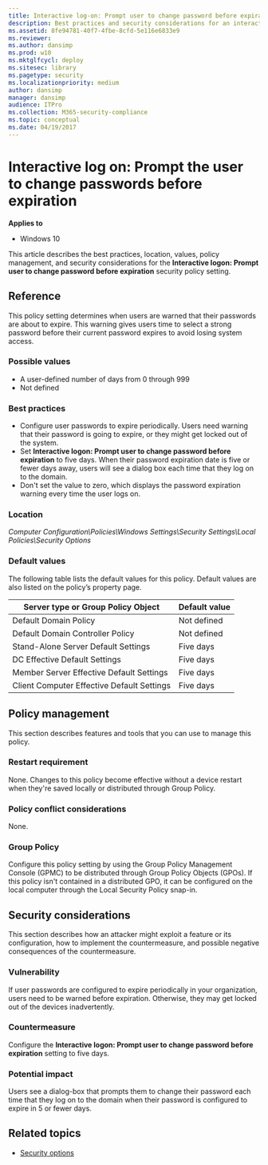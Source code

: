 ```yaml
---
title: Interactive log-on: Prompt user to change password before expiration (Windows 10)
description: Best practices and security considerations for an interactive log-on prompt for users to change passwords before expiration.
ms.assetid: 8fe94781-40f7-4fbe-8cfd-5e116e6833e9
ms.reviewer: 
ms.author: dansimp
ms.prod: w10
ms.mktglfcycl: deploy
ms.sitesec: library
ms.pagetype: security
ms.localizationpriority: medium
author: dansimp
manager: dansimp
audience: ITPro
ms.collection: M365-security-compliance
ms.topic: conceptual
ms.date: 04/19/2017
---
```


# Interactive log on: Prompt the user to change passwords before expiration

**Applies to**
-   Windows 10

This article describes the best practices, location, values, policy management, and security considerations for the **Interactive logon: Prompt user to change password before expiration** security policy setting.

## Reference

This policy setting determines when users are warned that their passwords are about to expire. This warning gives users time to select a strong password before their current password expires to avoid losing system access.

### Possible values

-   A user-defined number of days from 0 through 999
-   Not defined

### Best practices

-  Configure user passwords to expire periodically. Users need warning that their password is going to expire, or they might  get locked out of the system.
-  Set **Interactive logon: Prompt user to change password before expiration** to five days. When their password expiration date is five or fewer days away, users will see a dialog box each time that they log on to the domain.
-  Don't set the value to zero, which displays the password expiration warning every time the user logs on.

### Location

*Computer Configuration\\Policies\\Windows Settings\\Security Settings\\Local Policies\\Security Options*

### Default values

The following table lists the default values for this policy. Default values are also listed on the policy’s property page.

| Server type or Group Policy Object | Default value |
| - | - |
| Default Domain Policy| Not defined| 
| Default Domain Controller Policy | Not defined| 
| Stand-Alone Server Default Settings | Five days|
| DC Effective Default Settings | Five days | 
| Member Server Effective Default Settings| Five days |
| Client Computer Effective Default Settings | Five days| 
 
## Policy management

This section describes features and tools that you can use to manage this policy.

### Restart requirement

None. Changes to this policy become effective without a device restart when they're saved locally or distributed through Group Policy.

### Policy conflict considerations

None.

### Group Policy

Configure this policy setting by using the Group Policy Management Console (GPMC) to be distributed through Group Policy Objects (GPOs). If this policy isn't contained in a distributed GPO, it can be configured on the local computer through the Local Security Policy snap-in.

## Security considerations

This section describes how an attacker might exploit a feature or its configuration, how to implement the countermeasure, and possible negative consequences of the countermeasure.

### Vulnerability

If user passwords are configured to expire periodically in your organization, users need to be warned before expiration. Otherwise, they may get locked out of the devices inadvertently.

### Countermeasure

Configure the **Interactive logon: Prompt user to change password before expiration** setting to five days.

### Potential impact

Users see a dialog-box that prompts them to change their password each time that they log on to the domain when their password is configured to expire in 5 or fewer days.

## Related topics

- [Security options](security-options.md)
